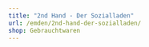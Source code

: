 ```yaml
---
title: "2nd Hand - Der Sozialladen"
url: /emden/2nd-hand-der-sozialladen/
shop: Gebrauchtwaren
---
```

